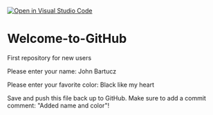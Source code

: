 [![Open in Visual Studio Code](https://classroom.github.com/assets/open-in-vscode-f059dc9a6f8d3a56e377f745f24479a46679e63a5d9fe6f495e02850cd0d8118.svg)](https://classroom.github.com/online_ide?assignment_repo_id=6786844&assignment_repo_type=AssignmentRepo)
# Welcome-to-GitHub
First repository for new users

Please enter your name: John Bartucz

Please enter your favorite color: Black like my heart

Save and push this file back up to GitHub. 
Make sure to add a commit comment: "Added name and color"!

  